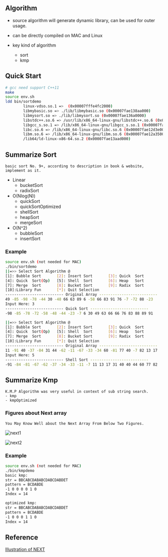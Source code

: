 ## Algorithm
- source algorithm will generate dynamic library, can be used for outer usage.

- can be directly compiled on MAC and Linux

- key kind of algorithm
    - sort
    - kmp

## Quick Start
```bash
# gcc need support C++11
make
source env.sh
ldd bin/sortdemo
        linux-vdso.so.1 =>  (0x00007fffe4fc2000)
        libmybasic.so => ./lib/libmybasic.so (0x00007fae138aa000)      <== mylib
        libmysort.so => ./lib/libmysort.so (0x00007fae136a0000)        <== mylib
        libstdc++.so.6 => /usr/lib/x86_64-linux-gnu/libstdc++.so.6 (0x00007fae1331e000)
        libgcc_s.so.1 => /lib/x86_64-linux-gnu/libgcc_s.so.1 (0x00007fae13108000)
        libc.so.6 => /lib/x86_64-linux-gnu/libc.so.6 (0x00007fae12d3e000)
        libm.so.6 => /lib/x86_64-linux-gnu/libm.so.6 (0x00007fae12a35000)
        /lib64/ld-linux-x86-64.so.2 (0x00007fae13aad000)
```

## Summarize Sort
    basic sort No. 9+, according to description in book & website, implement as it.

- Linear
    - bucketSort
    - radixSort
- O(Nlog(N))
    - quickSort
    - quickSortOptimized
    - shellSort
    - heapSort
    - mergeSort
- O(N^2)
    - bubbleSort
    - insertSort

### Example
``` bash
source env.sh (not needed for MAC)
./bin/sortdemo
||=>> Select Sort Algorithm @
[1]: Bubble Sort       [2]: Insert Sort       [3]: Quick  Sort
[4]: Quick  Sort(Op)   [5]: Shell  Sort       [6]: Heap   Sort
[7]: Merge  Sort       [8]: Bucket Sort       [9]: Radix  Sort
[10]:Library Fun       [*]: Quit Selection
-------------------------- Original Array --------------------------
49 -85 -98 -78 -44 30 -48 66 63 89 6 -58 66 83 91 76 -7 -72 88 -23
Input Here: 3
-------------------------- Quick Sort --------------------------
-98 -85 -78 -72 -58 -48 -44 -23 -7 6 30 49 63 66 66 76 83 88 89 91

||=>> Select Sort Algorithm @
[1]: Bubble Sort       [2]: Insert Sort       [3]: Quick  Sort
[4]: Quick  Sort(Op)   [5]: Shell  Sort       [6]: Heap   Sort
[7]: Merge  Sort       [8]: Bucket Sort       [9]: Radix  Sort
[10]:Library Fun       [*]: Quit Selection
-------------------------- Original Array --------------------------
11 -91 40 -37 -84 31 44 -62 -11 -67 -33 -34 60 -81 77 40 -7 82 13 17
Input Here: 5
-------------------------- Shell Sort --------------------------
-91 -84 -81 -67 -62 -37 -34 -33 -11 -7 11 13 17 31 40 40 44 60 77 82
```

## Summarize Kmp
    K.M.P Algorithm was very useful in context of sub string search.
    - kmp
    - kmpOptimized

### Figures about Next array
    You May Know Well about the Next Array From Below Two Figures.

![next1](http://img1.tuicool.com/2E36nuQ.png!web)

![next2](http://img1.tuicool.com/qYN3u2v.png!web)

### Example

```bash
source env.sh (not needed for MAC)
./bin/kmpdemo
basic kmp:
str = BBCABCDABABCDABCDABDET
pattern = BCDABDE
-1 0 0 0 0 1 0
Index = 14

optimized kmp:
str = BBCABCDABABCDABCDABDET
pattern = BCDABDE
-1 0 0 0 1 1 0
Index = 14
```

## Reference
[Illustration of NEXT](http://www.tuicool.com/articles/yayeIbe)
